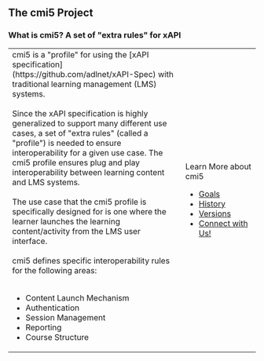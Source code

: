 ## The cmi5 Project


### What is cmi5? A set of "extra rules" for xAPI

<table style="border: 0px;">
<tr width="50%">
  <td>
cmi5 is a "profile" for using the [xAPI specification](https://github.com/adlnet/xAPI-Spec) with traditional learning management (LMS) systems.
<br><br>
Since the xAPI specification is highly generalized to support many different use cases, a set of "extra rules" (called a "profile") is needed to ensure interoperability for a given use case. The cmi5 profile ensures plug and play interoperability between learning content and LMS systems.
<br><br>
The use case that the cmi5 profile is specifically designed for is one where the learner launches the learning content/activity from the LMS user interface.
<br><br>
cmi5 defines specific interoperability rules for the following areas:
<br><br>
    
    
<ul>
<li>Content Launch Mechanism</li>
<li>Authentication</li>
<li>Session Management</li>
<li>Reporting</li>
<li>Course Structure</li>  
</ul>

</td>

<td  width="30%">
  

Learn More about cmi5

  
  * [Goals]()
  * [History]()
  * [Versions]()
  * [Connect with Us!]()

</td>
</tr>
</table>

